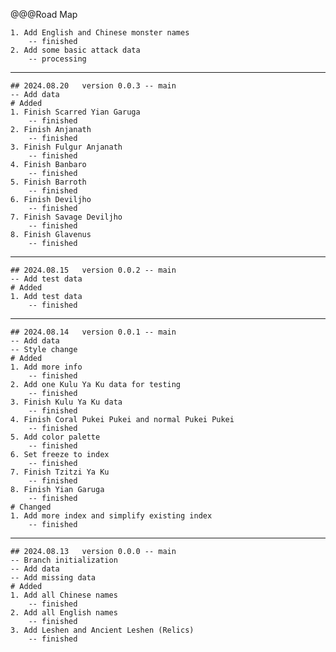 @@@Road Map

	1. Add English and Chinese monster names
		-- finished
	2. Add some basic attack data
		-- processing

---
	## 2024.08.20	version 0.0.3 -- main
	-- Add data
	# Added
	1. Finish Scarred Yian Garuga
		-- finished
	2. Finish Anjanath
		-- finished
	3. Finish Fulgur Anjanath
		-- finished
	4. Finish Banbaro
		-- finished
	5. Finish Barroth
		-- finished
	6. Finish Deviljho
		-- finished
	7. Finish Savage Deviljho
		-- finished
	8. Finish Glavenus
		-- finished
---
	## 2024.08.15	version 0.0.2 -- main
	-- Add test data
	# Added
	1. Add test data
		-- finished
---
	## 2024.08.14	version 0.0.1 -- main
	-- Add data
	-- Style change
	# Added
	1. Add more info
		-- finished
	2. Add one Kulu Ya Ku data for testing
		-- finished
	3. Finish Kulu Ya Ku data
		-- finished
	4. Finish Coral Pukei Pukei and normal Pukei Pukei
		-- finished
	5. Add color palette
		-- finished
	6. Set freeze to index
		-- finished
	7. Finish Tzitzi Ya Ku
		-- finished
	8. Finish Yian Garuga
		-- finished
	# Changed
	1. Add more index and simplify existing index 
		-- finished
---
	## 2024.08.13	version 0.0.0 -- main
	-- Branch initialization
	-- Add data
	-- Add missing data
	# Added
	1. Add all Chinese names
		-- finished
	2. Add all English names
		-- finished
	3. Add Leshen and Ancient Leshen (Relics)
		-- finished